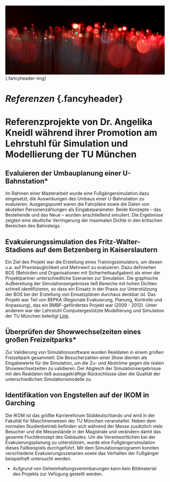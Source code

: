 ![](/img/accurate-bild-start.jpg) {.fancyheader-img}
# *Referenzen* {.fancyheader}

# Referenzprojekte von Dr. Angelika Kneidl während ihrer Promotion am Lehrstuhl für Simulation und Modellierung der TU München
## Evaluieren der Umbauplanung einer U-Bahnstation*
Im Rahmen einer Masterarbeit wurde eine Fußgängersimulation dazu eingesetzt,  die Auswirkungen des Umbaus einer U-Bahnstation zu evaluieren.
Ausgangspunkt waren die Fahrpläne sowie die Daten von akutellen Personenzählungen als Eingabeparameter. 
Beide Konzepte – das Bestehende und das Neue – wurden anschließend simuliert. 
Die Ergebnisse zeigten  eine deutliche Verringerung der maximalen Dichte in den kritischen Bereichen des Bahnsteigs.

## Evakuierungssimulation des Fritz-Walter-Stadions auf dem Betzenberg in Kaiserslautern
Ein Ziel des Projekt war die Erstellung eines Trainingssimulators, um diesen u.a. auf Praxistauglichkeit und Mehrwert zu evaluieren.
Dazu definierten BOS (Behörden und Organisationen mit Sicherheitsaufgaben) als einer der Projektpartner unterschiedliche Szenarien zur Simulation.
Die graphische Aufbereitung der Simulationsergebnisse ließ Bereiche mit hohen Dichten schnell identifizieren, so dass ein Einsatz in der Praxis zur Unterstützung der BOS bei der Erstellung von Einsatzplänen durchaus denkbar ist.
Das Projekt war Teil von REPKA (Regionale Evakuierung, Planung, Kontrolle und Anpassung), das ein BMBF-gefördertes Projekt war (2009 - 2012).
Unter anderem war der Lehrstuhl Computergestützte Modellierung und Simulation der TU München beteiligt [Link](http://www.repka-evakuierung.de/index.php?Site=Partner#repka-tum).

## Überprüfen der Showwechselzeiten eines großen Freizeitparks*
Zur Validierung von Simulationssoftware wurden Realdaten in einem großen Freizeitpark gesammelt: 
Die Besucherzahlen einer Show dienten als Eingabewerte für die Simulation, um die Zu- und Abströme gegen die realen Showwechselzeiten zu validieren. 
Der Abgleich der Simulationsergebnisse mit den Realdaten ließ aussagekräftige Rückschlüsse über die Qualität der unterschiedlichen Simulationsmodelle zu.

## Identifikation von Engstellen auf der IKOM in Garching
Die IKOM ist das größte Karriereforum Süddeutschlands und wird in der Fakultät für Maschinenwesen der TU München veranstaltet.
Neben dem normalen Studienbetrieb befinden sich während der Messe zusätzlich viele Besucher und die Messestände in der Magistrale und verändern damit das gesamte Fluchtkonzept des Gebäudes.
Um die Verantwortlichen bei der Evakuierungsplanung zu unterstützen, wurde eine Fußgängersimulation dieses Fallbeispiels durchgeführt.
Mit dem Simulationsprogramm konnten verschiedene Evakuierungsszenarien sowie das Verhalten der Fußgänger beispielhaft untersucht werden.

* Aufgrund von Geheimhaltungsvereinbarungen kann kein Bildmaterial des Projekts zur Vefügung gestellt werden.
